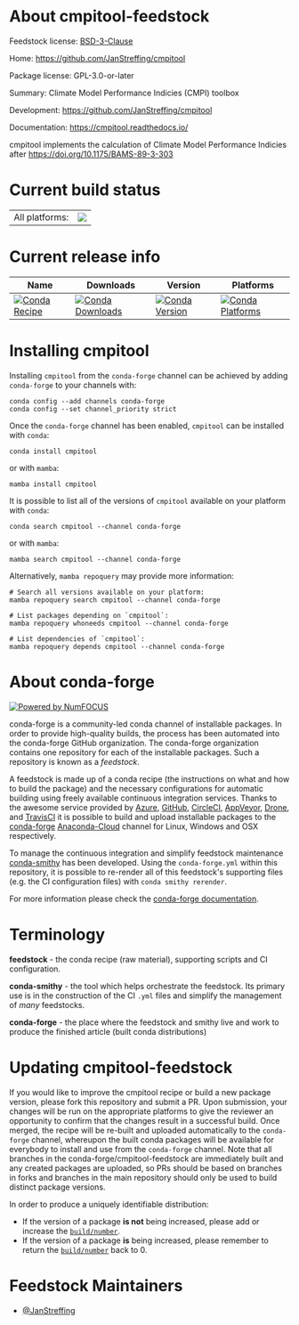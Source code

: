 About cmpitool-feedstock
========================

Feedstock license: [BSD-3-Clause](https://github.com/conda-forge/cmpitool-feedstock/blob/main/LICENSE.txt)

Home: https://github.com/JanStreffing/cmpitool

Package license: GPL-3.0-or-later

Summary: Climate Model Performance Indicies (CMPI) toolbox

Development: https://github.com/JanStreffing/cmpitool

Documentation: https://cmpitool.readthedocs.io/

cmpitool implements the calculation of Climate Model Performance Indicies after https://doi.org/10.1175/BAMS-89-3-303


Current build status
====================


<table><tr><td>All platforms:</td>
    <td>
      <a href="https://dev.azure.com/conda-forge/feedstock-builds/_build/latest?definitionId=18647&branchName=main">
        <img src="https://dev.azure.com/conda-forge/feedstock-builds/_apis/build/status/cmpitool-feedstock?branchName=main">
      </a>
    </td>
  </tr>
</table>

Current release info
====================

| Name | Downloads | Version | Platforms |
| --- | --- | --- | --- |
| [![Conda Recipe](https://img.shields.io/badge/recipe-cmpitool-green.svg)](https://anaconda.org/conda-forge/cmpitool) | [![Conda Downloads](https://img.shields.io/conda/dn/conda-forge/cmpitool.svg)](https://anaconda.org/conda-forge/cmpitool) | [![Conda Version](https://img.shields.io/conda/vn/conda-forge/cmpitool.svg)](https://anaconda.org/conda-forge/cmpitool) | [![Conda Platforms](https://img.shields.io/conda/pn/conda-forge/cmpitool.svg)](https://anaconda.org/conda-forge/cmpitool) |

Installing cmpitool
===================

Installing `cmpitool` from the `conda-forge` channel can be achieved by adding `conda-forge` to your channels with:

```
conda config --add channels conda-forge
conda config --set channel_priority strict
```

Once the `conda-forge` channel has been enabled, `cmpitool` can be installed with `conda`:

```
conda install cmpitool
```

or with `mamba`:

```
mamba install cmpitool
```

It is possible to list all of the versions of `cmpitool` available on your platform with `conda`:

```
conda search cmpitool --channel conda-forge
```

or with `mamba`:

```
mamba search cmpitool --channel conda-forge
```

Alternatively, `mamba repoquery` may provide more information:

```
# Search all versions available on your platform:
mamba repoquery search cmpitool --channel conda-forge

# List packages depending on `cmpitool`:
mamba repoquery whoneeds cmpitool --channel conda-forge

# List dependencies of `cmpitool`:
mamba repoquery depends cmpitool --channel conda-forge
```


About conda-forge
=================

[![Powered by
NumFOCUS](https://img.shields.io/badge/powered%20by-NumFOCUS-orange.svg?style=flat&colorA=E1523D&colorB=007D8A)](https://numfocus.org)

conda-forge is a community-led conda channel of installable packages.
In order to provide high-quality builds, the process has been automated into the
conda-forge GitHub organization. The conda-forge organization contains one repository
for each of the installable packages. Such a repository is known as a *feedstock*.

A feedstock is made up of a conda recipe (the instructions on what and how to build
the package) and the necessary configurations for automatic building using freely
available continuous integration services. Thanks to the awesome service provided by
[Azure](https://azure.microsoft.com/en-us/services/devops/), [GitHub](https://github.com/),
[CircleCI](https://circleci.com/), [AppVeyor](https://www.appveyor.com/),
[Drone](https://cloud.drone.io/welcome), and [TravisCI](https://travis-ci.com/)
it is possible to build and upload installable packages to the
[conda-forge](https://anaconda.org/conda-forge) [Anaconda-Cloud](https://anaconda.org/)
channel for Linux, Windows and OSX respectively.

To manage the continuous integration and simplify feedstock maintenance
[conda-smithy](https://github.com/conda-forge/conda-smithy) has been developed.
Using the ``conda-forge.yml`` within this repository, it is possible to re-render all of
this feedstock's supporting files (e.g. the CI configuration files) with ``conda smithy rerender``.

For more information please check the [conda-forge documentation](https://conda-forge.org/docs/).

Terminology
===========

**feedstock** - the conda recipe (raw material), supporting scripts and CI configuration.

**conda-smithy** - the tool which helps orchestrate the feedstock.
                   Its primary use is in the construction of the CI ``.yml`` files
                   and simplify the management of *many* feedstocks.

**conda-forge** - the place where the feedstock and smithy live and work to
                  produce the finished article (built conda distributions)


Updating cmpitool-feedstock
===========================

If you would like to improve the cmpitool recipe or build a new
package version, please fork this repository and submit a PR. Upon submission,
your changes will be run on the appropriate platforms to give the reviewer an
opportunity to confirm that the changes result in a successful build. Once
merged, the recipe will be re-built and uploaded automatically to the
`conda-forge` channel, whereupon the built conda packages will be available for
everybody to install and use from the `conda-forge` channel.
Note that all branches in the conda-forge/cmpitool-feedstock are
immediately built and any created packages are uploaded, so PRs should be based
on branches in forks and branches in the main repository should only be used to
build distinct package versions.

In order to produce a uniquely identifiable distribution:
 * If the version of a package **is not** being increased, please add or increase
   the [``build/number``](https://docs.conda.io/projects/conda-build/en/latest/resources/define-metadata.html#build-number-and-string).
 * If the version of a package **is** being increased, please remember to return
   the [``build/number``](https://docs.conda.io/projects/conda-build/en/latest/resources/define-metadata.html#build-number-and-string)
   back to 0.

Feedstock Maintainers
=====================

* [@JanStreffing](https://github.com/JanStreffing/)


